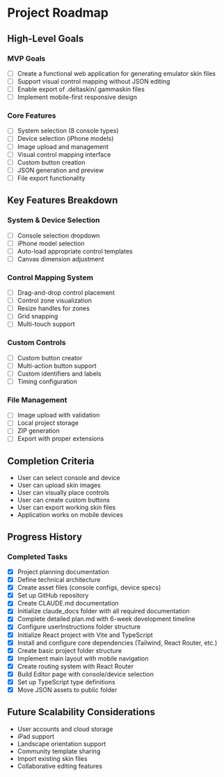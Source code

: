 # Project Roadmap

## High-Level Goals

### MVP Goals
- [ ] Create a functional web application for generating emulator skin files
- [ ] Support visual control mapping without JSON editing
- [ ] Enable export of .deltaskin/.gammaskin files
- [ ] Implement mobile-first responsive design

### Core Features
- [ ] System selection (8 console types)
- [ ] Device selection (iPhone models)
- [ ] Image upload and management
- [ ] Visual control mapping interface
- [ ] Custom button creation
- [ ] JSON generation and preview
- [ ] File export functionality

## Key Features Breakdown

### System & Device Selection
- [ ] Console selection dropdown
- [ ] iPhone model selection
- [ ] Auto-load appropriate control templates
- [ ] Canvas dimension adjustment

### Control Mapping System
- [ ] Drag-and-drop control placement
- [ ] Control zone visualization
- [ ] Resize handles for zones
- [ ] Grid snapping
- [ ] Multi-touch support

### Custom Controls
- [ ] Custom button creator
- [ ] Multi-action button support
- [ ] Custom identifiers and labels
- [ ] Timing configuration

### File Management
- [ ] Image upload with validation
- [ ] Local project storage
- [ ] ZIP generation
- [ ] Export with proper extensions

## Completion Criteria
- User can select console and device
- User can upload skin images
- User can visually place controls
- User can create custom buttons
- User can export working skin files
- Application works on mobile devices

## Progress History

### Completed Tasks
- [x] Project planning documentation
- [x] Define technical architecture
- [x] Create asset files (console configs, device specs)
- [x] Set up GitHub repository
- [x] Create CLAUDE.md documentation
- [x] Initialize claude_docs folder with all required documentation
- [x] Complete detailed plan.md with 6-week development timeline
- [x] Configure userInstructions folder structure
- [x] Initialize React project with Vite and TypeScript
- [x] Install and configure core dependencies (Tailwind, React Router, etc.)
- [x] Create basic project folder structure
- [x] Implement main layout with mobile navigation
- [x] Create routing system with React Router
- [x] Build Editor page with console/device selection
- [x] Set up TypeScript type definitions
- [x] Move JSON assets to public folder

## Future Scalability Considerations
- User accounts and cloud storage
- iPad support
- Landscape orientation support
- Community template sharing
- Import existing skin files
- Collaborative editing features